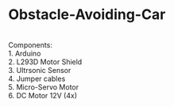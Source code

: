 # Obstacle-Avoiding-Car
<br>
Components:<br>
1. Arduino<br>
2. L293D Motor Shield <br>
3. Ultrsonic Sensor<br>
4. Jumper cables<br>
5. Micro-Servo Motor<br>
6. DC Motor 12V (4x)<br>
